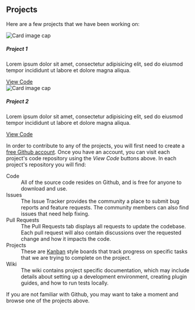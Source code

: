 ## Projects

Here are a few projects that we have been working on:

<div class="row project-list">
    <div class="col-12 col-sm-6 col-lg-4 col-xl-3">
        <div class="card">
            <img class="card-img-top" src="http://placekitten.com/800/800" alt="Card image cap">
            <div class="card-body">
                <h5 class="card-title">Project 1</h5>
                <p class="card-text">Lorem ipsum dolor sit amet, consectetur adipisicing elit, sed do eiusmod tempor incididunt ut labore et dolore magna aliqua.</p>
                <a href="#" class="btn btn-primary" target="_blank">View Code</a>
            </div>
        </div>
    </div>
    <div class="col-12 col-sm-6 col-lg-4 col-xl-3">
        <div class="card">
            <img class="card-img-top" src="http://placekitten.com/700/700" alt="Card image cap">
            <div class="card-body">
                <h5 class="card-title">Project 2</h5>
                <p class="card-text">Lorem ipsum dolor sit amet, consectetur adipisicing elit, sed do eiusmod tempor incididunt ut labore et dolore magna aliqua.</p>
                <a href="#" class="btn btn-primary" target="_blank">View Code</a>
            </div>
        </div>
    </div>
</div>

In order to contribute to any of the projects, you will first need to create a [free Github account](https://github.com/).  Once you have an account, you can visit each project's code repository using the *View Code* buttons above.  In each project's repository you will find:

<dl class="row">
    <dt class="col-xl-1 col-sm-2">Code</dt>
    <dd class="col-xl-11 col-sm-10">All of the source code resides on Github, and is free for anyone to download and use.</dd>
    <dt class="col-xl-1 col-sm-2">Issues</dt>
    <dd class="col-xl-11 col-sm-10">The Issue Tracker provides the community a place to submit bug reports and feature requests.  The community members can also find issues that need help fixing.</dd>
    <dt class="col-xl-1 col-sm-2">Pull Requests</dt>
    <dd class="col-xl-11 col-sm-10">The Pull Requests tab displays all requests to update the codebase.  Each pull request will also contain discussions over the requested change and how it impacts the code.</dd>
    <dt class="col-xl-1 col-sm-2">Projects</dt>
    <dd class="col-xl-11 col-sm-10">These are <a href="https://youtu.be/iVaFVa7HYj4" target="_blank">Kanban</a> style boards that track progress on specific tasks that we are trying to complete on the project.</dd>
    <dt class="col-xl-1 col-sm-2">Wiki</dt>
    <dd class="col-xl-11 col-sm-10">The wiki contains project specific documentation, which may include details about setting up a development environment, creating plugin guides, and how to run tests locally.</dd>
</dl>

If you are not familiar with Github, you may want to take a moment and browse one of the projects above.
